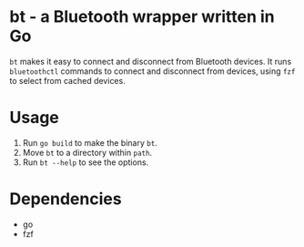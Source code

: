 # bt - a Bluetooth wrapper written in Go

`bt` makes it easy to connect and disconnect from Bluetooth devices.
It runs `bluetoothctl` commands to connect and disconnect from devices, using `fzf` to select from cached devices.

# Usage

1. Run `go build` to make the binary `bt`.
2. Move `bt` to a directory within `path`.
3. Run `bt --help` to see the options.

# Dependencies

- go
- fzf
